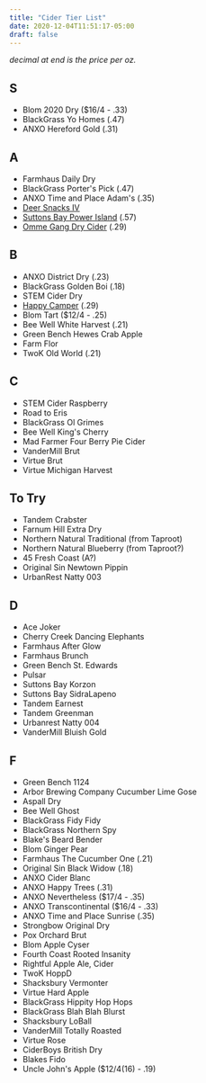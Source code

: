 ```yaml
---
title: "Cider Tier List"
date: 2020-12-04T11:51:17-05:00
draft: false
---
```


_decimal at end is the price per oz._

## S
* Blom 2020 Dry ($16/4 - .33)
* BlackGrass Yo Homes (.47)
* ANXO Hereford Gold (.31)

## A
* Farmhaus Daily Dry
* BlackGrass Porter's Pick (.47)
* ANXO Time and Place Adam's (.35)
* [Deer Snacks IV](https://www.shacksbury.com/shop/deer-snack-iv-return-of-the-snack)
* [Suttons Bay Power Island](https://vinoshipper.com/shop/suttons_bay_ciders/power_island_33112?list=) (.57)
* [Omme Gang Dry Cider](https://www.ommegang.com/beerinfo/dry-cider/) (.29)

## B
* ANXO District Dry (.23)
* BlackGrass Golden Boi (.18)
* STEM Cider Dry
* [Happy Camper](https://oldwestminster.orderport.net/product-details/0580/Happy-Camper) (.29)
* Blom Tart ($12/4 - .25)
* Bee Well White Harvest (.21)
* Green Bench Hewes Crab Apple
* Farm Flor
* TwoK Old World (.21)

## C
* STEM Cider Raspberry
* Road to Eris
* BlackGrass Ol Grimes
* Bee Well King's Cherry
* Mad Farmer Four Berry Pie Cider
* VanderMill Brut
* Virtue Brut
* Virtue Michigan Harvest

## To Try
* Tandem Crabster
* Farnum Hill Extra Dry
* Northern Natural Traditional (from Taproot)
* Northern Natural Blueberry (from Taproot?)
* 45 Fresh Coast (A?)
* Original Sin Newtown Pippin
* UrbanRest Natty 003

## D
* Ace Joker
* Cherry Creek Dancing Elephants
* Farmhaus After Glow
* Farmhaus Brunch
* Green Bench St. Edwards
* Pulsar
* Suttons Bay Korzon
* Suttons Bay SidraLapeno
* Tandem Earnest
* Tandem Greenman
* Urbanrest Natty 004
* VanderMill Bluish Gold

## F
* Green Bench 1124
* Arbor Brewing Company Cucumber Lime Gose
* Aspall Dry
* Bee Well Ghost
* BlackGrass Fidy Fidy
* BlackGrass Northern Spy
* Blake's Beard Bender
* Blom Ginger Pear
* Farmhaus The Cucumber One (.21)
* Original Sin Black Widow (.18)
* ANXO Cider Blanc
* ANXO Happy Trees (.31)
* ANXO Nevertheless ($17/4 - .35)
* ANXO Transcontinental ($16/4 - .33)
* ANXO Time and Place Sunrise (.35)
* Strongbow Original Dry
* Pox Orchard Brut
* Blom Apple Cyser
* Fourth Coast Rooted Insanity
* Rightful Apple Ale, Cider
* TwoK HoppD
* Shacksbury Vermonter
* Virtue Hard Apple
* BlackGrass Hippity Hop Hops
* BlackGrass Blah Blah Blurst
* Shacksbury LoBall
* VanderMill Totally Roasted
* Virtue Rose
* CiderBoys British Dry
* Blakes Fido
* Uncle John's Apple ($12/4(16) - .19)
